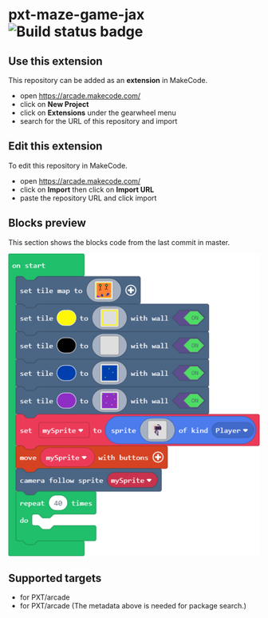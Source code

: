 # pxt-maze-game-jax ![Build status badge](https://github.com/jaxdel000/pxt-maze-game-jax/workflows/MakeCode/badge.svg)



## Use this extension

This repository can be added as an **extension** in MakeCode.

* open https://arcade.makecode.com/
* click on **New Project**
* click on **Extensions** under the gearwheel menu
* search for the URL of this repository and import

## Edit this extension

To edit this repository in MakeCode.

* open https://arcade.makecode.com/
* click on **Import** then click on **Import URL**
* paste the repository URL and click import

## Blocks preview

This section shows the blocks code from the last commit in master.

![A rendered view of the blocks](https://github.com/jaxdel000/pxt-maze-game-jax/raw/master/.makecode/blocks.png)

## Supported targets

* for PXT/arcade
* for PXT/arcade
(The metadata above is needed for package search.)

